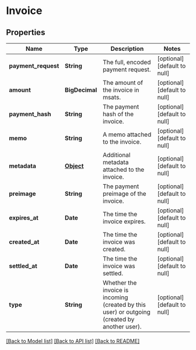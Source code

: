 # Invoice
## Properties

| Name | Type | Description | Notes |
|------------ | ------------- | ------------- | -------------|
| **payment\_request** | **String** | The full, encoded payment request. | [optional] [default to null] |
| **amount** | **BigDecimal** | The amount of the invoice in msats. | [optional] [default to null] |
| **payment\_hash** | **String** | The payment hash of the invoice. | [optional] [default to null] |
| **memo** | **String** | A memo attached to the invoice. | [optional] [default to null] |
| **metadata** | [**Object**](.md) | Additional metadata attached to the invoice. | [optional] [default to null] |
| **preimage** | **String** | The payment preimage of the invoice. | [optional] [default to null] |
| **expires\_at** | **Date** | The time the invoice expires. | [optional] [default to null] |
| **created\_at** | **Date** | The time the invoice was created. | [optional] [default to null] |
| **settled\_at** | **Date** | The time the invoice was settled. | [optional] [default to null] |
| **type** | **String** | Whether the invoice is incoming (created by this user) or outgoing (created by another user). | [optional] [default to null] |

[[Back to Model list]](../README.md#documentation-for-models) [[Back to API list]](../README.md#documentation-for-api-endpoints) [[Back to README]](../README.md)

